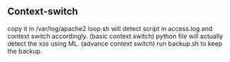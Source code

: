 ## Context-switch
copy it in /var/log/apache2
loop.sh will detect script in access.log and context switch accordingly. (basic context switch)
python file will actually detect the xss using ML. (advance context switch)
run backup.sh to keep the backup.
